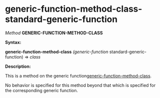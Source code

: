generic-function-method-class-standard-generic-function
=======================================================

*Method* **GENERIC-FUNCTION-METHOD-CLASS**

**Syntax:**

**generic-function-method-class** *(generic-function* standard-generic-function) => *class*

**Description:**

This is a method on the generic function[generic-function-method-class](/docs/meta-object-protocol/generic-function-method-class).

No behavior is specified for this method beyond that which is specified for the corresponding generic function.
